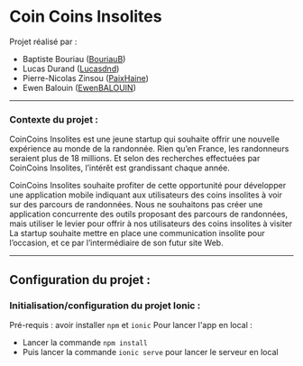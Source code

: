 <h1>Coin Coins Insolites</h1>

Projet réalisé par :
- Baptiste Bouriau ([BouriauB](https://github.com/BouriauB))
- Lucas Durand ([Lucasdnd](https://github.com/Lucasdnd))
- Pierre-Nicolas Zinsou ([PaixHaine](https://github.com/PaixHaine))
- Ewen Balouin ([EwenBALOUIN](https://github.com/EwenBALOUIN))

---
<h3>Contexte du projet :</h3>

CoinCoins Insolites est une jeune startup qui souhaite offrir une nouvelle expérience au monde
de la randonnée. Rien qu’en France, les randonneurs seraient plus de 18 millions. Et selon des
recherches effectuées par CoinCoins Insolites, l’intérêt est grandissant chaque année. 

CoinCoins Insolites souhaite profiter de cette opportunité pour développer une application
mobile indiquant aux utilisateurs des coins insolites à voir sur des parcours de randonnées.
Nous ne souhaitons pas créer une application concurrente des outils proposant des parcours de
randonnées, mais utiliser le levier pour offrir à nos utilisateurs des coins insolites à visiter
La startup souhaite mettre en place une communication insolite pour l’occasion, et ce par
l’intermédiaire de son futur site Web.

---
<h2>Configuration du projet :</h2>

<h3>Initialisation/configuration du projet Ionic :</h3>

Pré-requis :  avoir installer `npm` et `ionic`
Pour lancer l'app en local :
- Lancer la commande `npm install`
- Puis lancer la commande `ionic serve` pour lancer le serveur en local
